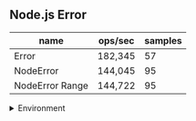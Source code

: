 ## Node.js Error

|name|ops/sec|samples|
|-|-|-|
|Error|182,345|57|
|NodeError|144,045|95|
|NodeError Range|144,722|95|


<details>
<summary>Environment</summary>

* __Machine:__ linux x64 | 2 vCPUs | 6.8GB Mem
* __Run:__ Sat Aug 26 2023 19:28:24 GMT+0000 (Coordinated Universal Time)
</details>

